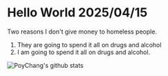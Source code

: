 # Hello World 2025/04/15

Two reasons I don't give money to homeless people.
1) They are going to spend it all on drugs and alcohol
2) I am going to spend it all on drugs and alcohol.

![PoyChang's github stats](https://github-readme-stats.vercel.app/api?username=poychang&show_icons=true&theme=dracula)
